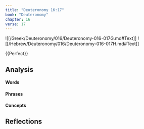 ```yaml
---
title: "Deuteronomy 16:17"
book: "Deuteronomy"
chapter: 16
verse: 17
---
```

![[/Greek/Deuteronomy/016/Deuteronomy-016-017G.md#Text]]
![[/Hebrew/Deuteronomy/016/Deuteronomy-016-017H.md#Text]]

{{Perfect}}

## Analysis

#### Words

#### Phrases

#### Concepts

## Reflections
